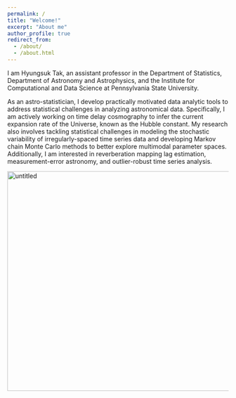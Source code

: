 ```yaml
---
permalink: /
title: "Welcome!"
excerpt: "About me"
author_profile: true
redirect_from: 
  - /about/
  - /about.html
---
```


I am Hyungsuk Tak, an assistant professor in the Department of Statistics, Department of Astronomy and Astrophysics, and the Institute for Computational and Data Science at Pennsylvania State University.

As an astro-statistician, I develop practically motivated data analytic tools to address statistical challenges in analyzing astronomical data. Specifically, I am actively working on time delay cosmography to infer the current expansion rate of the Universe, known as the Hubble constant. My research also involves tackling statistical challenges in modeling the stochastic variability of irregularly-spaced time series data and developing Markov chain Monte Carlo methods to better explore multimodal parameter spaces. Additionally, I am interested in reverberation mapping lag estimation, measurement-error astronomy, and outlier-robust time series analysis.

<img src="https://hyungsuktak.github.io/images/overview.jpg" width='750' height='500' alt="untitled" class="inline"/>

